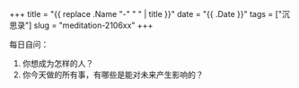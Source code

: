 +++
title = "{{ replace .Name "-" " " | title }}"
date = "{{ .Date }}"
tags = ["沉思录"]
slug = "meditation-2106xx"
+++

每日自问：

1. 你想成为怎样的人？
2. 你今天做的所有事，有哪些是能对未来产生影响的？

